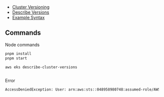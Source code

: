 
- [Cluster Versioning](https://docs.aws.amazon.com/id_id/cli/latest/reference/eks/describe-cluster-versions.html)
- [Describe Versions](https://docs.aws.amazon.com/eks/latest/APIReference/API_DescribeClusterVersions.html)
- [Example Syntax](https://docs.aws.amazon.com/AWSJavaScriptSDK/v3/latest/client/eks/command/DescribeClusterVersionsCommand/)

## Commands

Node commands

```sh
pnpm install
pnpm start
```

`aws eks describe-cluster-versions`

```json

```

Error
```sh
AccessDeniedException: User: arn:aws:sts::048958980748:assumed-role/AWSReservedSSO_PaasLimited_1e6f3b4b8eedd01d/IvanKatliarchuk@hollandandbarrett.com is not authorized to perform: eks:DescribeClusterVersions on resource: arn:aws:eks:eu-west-1:048958980748:*
```
